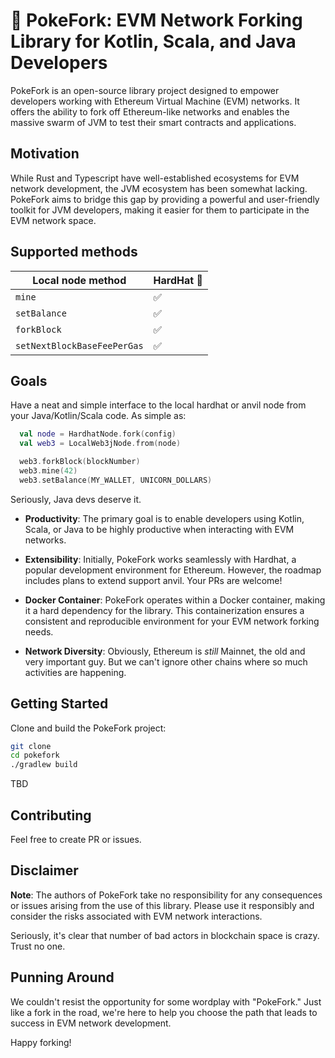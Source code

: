 # 🍴 PokeFork: EVM Network Forking Library for Kotlin, Scala, and Java Developers

PokeFork is an open-source library project designed to empower
developers working with Ethereum Virtual Machine (EVM) networks.
It offers the ability to fork off Ethereum-like networks and enables
the massive swarm of JVM to test their smart contracts and applications.

## Motivation

While Rust and Typescript have well-established ecosystems for
EVM network development, the JVM ecosystem has been somewhat lacking.
PokeFork aims to bridge this gap by providing a powerful and
user-friendly toolkit for JVM developers, making it easier for them
to participate in the EVM network space.

## Supported methods

| Local node method           | HardHat 👷 |
|-----------------------------|------------|
| `mine`                      | ✅          |
| `setBalance`                | ✅          |
| `forkBlock`                 | ✅          |
| `setNextBlockBaseFeePerGas` | ✅          |

## Goals

Have a neat and simple interface to the local hardhat or anvil node from your Java/Kotlin/Scala code. As simple as:

```kotlin
  val node = HardhatNode.fork(config)
  val web3 = LocalWeb3jNode.from(node)

  web3.forkBlock(blockNumber)
  web3.mine(42)
  web3.setBalance(MY_WALLET, UNICORN_DOLLARS)
```

Seriously, Java devs deserve it.



- **Productivity**: The primary goal is to enable developers using
  Kotlin, Scala, or Java to be highly productive when interacting with EVM networks.

- **Extensibility**: Initially, PokeFork works seamlessly with
  Hardhat, a popular development environment for Ethereum.
  However, the roadmap includes plans to extend support anvil. Your PRs are welcome!

- **Docker Container**: PokeFork operates within a Docker
  container, making it a hard dependency for the library.
  This containerization ensures a consistent and reproducible
  environment for your EVM network forking needs.

- **Network Diversity**: Obviously, Ethereum is _still_ Mainnet, the old and very important guy. 
  But we can't ignore other chains where so much activities are happening.

## Getting Started

Clone and build the PokeFork project:

```bash
git clone 
cd pokefork
./gradlew build
```

TBD

## Contributing

Feel free to create PR or issues.

## Disclaimer

**Note**: The authors of PokeFork take no responsibility for any
consequences or issues arising from the use of this library.
Please use it responsibly and consider the risks associated with
EVM network interactions.

Seriously, it's clear that number of bad actors in blockchain
space is crazy. Trust no one.

## Punning Around

We couldn't resist the opportunity for some wordplay with "PokeFork."
Just like a fork in the road, we're here to help you choose the
path that leads to success in EVM network development.

Happy forking!
